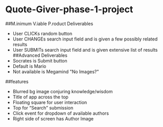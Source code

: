 # Quote-Giver-phase-1-project

##M.inimum V.iable P.roduct Deliverables
 - User CLICKs random button
 - User CHANGEs search input field and is given a few possibly related results
 - User SUBMITs search input field and is given extensive list of results
##Advanced Deliverables
 - Socrates is Submit button
 - Default is Mario
 - Not available is Megamind "No Images?"

 ##features
 - Blurred bg image conjuring knowledge/wisdom
 - Title of app across the top
 - Floating square for user interaction
 - Top for “Search” submission
 - Click event for dropdown of available authors
 - Right side of screen has Author Image